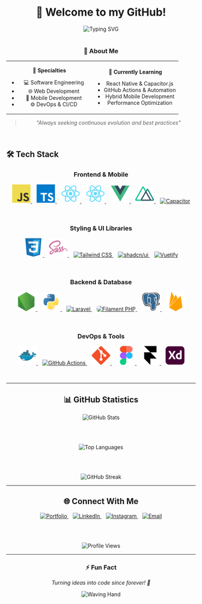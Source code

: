 <div align="center">

<!-- <img src="https://github.com/juliovt-07/juliovt-07/blob/output/github-contribution-grid-snake.svg" width="100%"> -->

# 👋 Welcome to my GitHub!

<img src="https://readme-typing-svg.herokuapp.com?font=Fira+Code&size=22&duration=3000&pause=1000&color=00D9FF&center=true&vCenter=true&width=600&lines=Software+Engineer;Web+Development+Specialist;Modern+System+Architecture;Always+learning+new+technologies!" alt="Typing SVG" />

</div>

<br>

<div align="center">

### 🚀 About Me

</div>

<div align="center">
<table>
<tr>
<td align="center" width="50%">

**🎯 Specialties**
- 💻 Software Engineering
- 🌐 Web Development  
- 📱 Mobile Development
- ⚙️ DevOps & CI/CD

</td>
<td align="center" width="50%">

**🌱 Currently Learning**
- React Native & Capacitor.js
- GitHub Actions & Automation
- Hybrid Mobile Development
- Performance Optimization

</td>
</tr>
</table>
</div>

<div align="center">

> *"Always seeking continuous evolution and best practices"*

</div>

<br>

## 🛠️ Tech Stack

<div align="center">

### Frontend & Mobile
<p align="center">
  <a href="https://www.javascript.com/" target="_blank">
    <img src="https://raw.githubusercontent.com/devicons/devicon/master/icons/javascript/javascript-original.svg" alt="JavaScript" width="50" height="50" />
  </a>
  &nbsp;&nbsp;
  <a href="https://www.typescriptlang.org/" target="_blank">
    <img src="https://raw.githubusercontent.com/devicons/devicon/master/icons/typescript/typescript-original.svg" alt="TypeScript" width="50" height="50" />
  </a>
  &nbsp;&nbsp;
  <a href="https://reactjs.org/" target="_blank">
    <img src="https://raw.githubusercontent.com/devicons/devicon/master/icons/react/react-original.svg" alt="React" width="50" height="50" />
  </a>
  &nbsp;&nbsp;
  <a href="https://reactnative.dev/" target="_blank">
    <img src="https://raw.githubusercontent.com/devicons/devicon/master/icons/react/react-original.svg" alt="React Native" width="50" height="50" />
  </a>
  &nbsp;&nbsp;
  <a href="https://vuejs.org/" target="_blank">
    <img src="https://raw.githubusercontent.com/devicons/devicon/master/icons/vuejs/vuejs-original.svg" alt="Vue.js" width="50" height="50" />
  </a>
  &nbsp;&nbsp;
  <a href="https://nuxtjs.org/" target="_blank">
    <img src="https://raw.githubusercontent.com/devicons/devicon/master/icons/nuxtjs/nuxtjs-original.svg" alt="Nuxt.js" width="50" height="50" />
  </a>
  &nbsp;&nbsp;
  <a href="https://capacitorjs.com/" target="_blank">
    <img src="https://styles.redditmedia.com/t5_11k7yb/styles/communityIcon_4qop9fxwzv651.png" alt="Capacitor" width="50" height="50" />
  </a>
</p>

<br>

### Styling & UI Libraries
<p align="center">
  <a href="https://developer.mozilla.org/pt-BR/docs/Web/CSS" target="_blank">
    <img src="https://raw.githubusercontent.com/devicons/devicon/master/icons/css3/css3-original.svg" alt="CSS3" width="50" height="50" />
  </a>
  &nbsp;&nbsp;
  <a href="https://sass-lang.com/" target="_blank">
    <img src="https://raw.githubusercontent.com/devicons/devicon/master/icons/sass/sass-original.svg" alt="Sass" width="50" height="50" />
  </a>
  &nbsp;&nbsp;
  <a href="https://tailwindcss.com/" target="_blank">
    <img src="https://tailwindcss.com/_next/static/media/tailwindcss-mark.d52e9897.svg" alt="Tailwind CSS" width="50" height="50" />
  </a>
  &nbsp;&nbsp;
  <a href="https://ui.shadcn.com/" target="_blank">
    <img src="https://ui.shadcn.com/favicon.ico" alt="shadcn/ui" width="50" height="50" />
  </a>
  &nbsp;&nbsp;
  <a href="https://vuetifyjs.com/" target="_blank">
    <img src="https://cdn.vuetifyjs.com/docs/images/logos/vuetify-logo-light-atom.svg" alt="Vuetify" width="50" height="50" />
  </a>
</p>

<br>

### Backend & Database
<p align="center">
  <a href="https://nodejs.org/" target="_blank">
    <img src="https://raw.githubusercontent.com/devicons/devicon/master/icons/nodejs/nodejs-original.svg" alt="Node.js" width="50" height="50" />
  </a>
  &nbsp;&nbsp;
  <a href="https://www.python.org/" target="_blank">
    <img src="https://raw.githubusercontent.com/devicons/devicon/master/icons/python/python-original.svg" alt="Python" width="50" height="50" />
  </a>
  &nbsp;&nbsp;
  <a href="https://laravel.com/" target="_blank">
    <img src="https://logospng.org/download/laravel/logo-laravel-icon-1024.png" alt="Laravel" width="50" height="50" />
  </a>
  &nbsp;&nbsp;
  <a href="https://filamentphp.com/" target="_blank">
    <img src="https://pbs.twimg.com/profile_images/1619675369333788674/FVauPXtT_400x400.jpg" alt="Filament PHP" width="50" height="50" style="border-radius: 8px;" />
  </a>
  &nbsp;&nbsp;
  <a href="https://www.postgresql.org/" target="_blank">
    <img src="https://raw.githubusercontent.com/devicons/devicon/master/icons/postgresql/postgresql-original.svg" alt="PostgreSQL" width="50" height="50" />
  </a>
  &nbsp;&nbsp;
  <a href="https://firebase.google.com/" target="_blank">
    <img src="https://raw.githubusercontent.com/devicons/devicon/master/icons/firebase/firebase-plain.svg" alt="Firebase" width="50" height="50" />
  </a>
</p>

<br>

### DevOps & Tools
<p align="center">
  <a href="https://www.docker.com/" target="_blank">
    <img src="https://raw.githubusercontent.com/devicons/devicon/master/icons/docker/docker-original.svg" alt="Docker" width="50" height="50" />
  </a>
  &nbsp;&nbsp;
  <a href="https://github.com/features/actions" target="_blank">
    <img src="https://avatars.githubusercontent.com/u/44036562?s=200&v=4" alt="GitHub Actions" width="50" height="50" />
  </a>
  &nbsp;&nbsp;
  <a href="https://git-scm.com/" target="_blank">
    <img src="https://raw.githubusercontent.com/devicons/devicon/master/icons/git/git-original.svg" alt="Git" width="50" height="50" />
  </a>
  &nbsp;&nbsp;
  <a href="https://www.figma.com/" target="_blank">
    <img src="https://raw.githubusercontent.com/devicons/devicon/master/icons/figma/figma-original.svg" alt="Figma" width="50" height="50" />
  </a>
  &nbsp;&nbsp;
  <a href="https://framer.com/" target="_blank">
    <img src="https://raw.githubusercontent.com/devicons/devicon/master/icons/framermotion/framermotion-original.svg" alt="Framer" width="50" height="50" />
  </a>
  &nbsp;&nbsp;
  <a href="https://xd.adobe.com/" target="_blank">
    <img src="https://raw.githubusercontent.com/devicons/devicon/master/icons/xd/xd-plain.svg" alt="Adobe XD" width="50" height="50" />
  </a>
</p>

</div>

<br>

---

<div align="center">

## 📊 GitHub Statistics

<img src="https://github-readme-stats.vercel.app/api?username=juliovt-07&show_icons=true&theme=tokyonight&hide_border=true&include_all_commits=true&count_private=true&bg_color=0D1117&title_color=00D9FF&icon_color=00D9FF&text_color=C9D1D9" alt="GitHub Stats" />

<br><br>

<img src="https://github-readme-stats.vercel.app/api/top-langs/?username=juliovt-07&layout=compact&theme=tokyonight&hide_border=true&langs_count=8&bg_color=0D1117&title_color=00D9FF&text_color=C9D1D9" alt="Top Languages" />

<br><br>

<img src="https://github-readme-streak-stats.herokuapp.com/?user=juliovt-07&theme=tokyonight&hide_border=true&background=0D1117&stroke=00D9FF&ring=00D9FF&fire=00D9FF&currStreakNum=C9D1D9&sideNums=C9D1D9&currStreakLabel=00D9FF&sideLabels=00D9FF&dates=C9D1D9" alt="GitHub Streak" />

</div>

---

<div align="center">

## 🌐 Connect With Me

<a href="https://julioeu.vercel.app/" target="_blank">
  <img src="https://img.shields.io/badge/Portfolio-FF5722?style=for-the-badge&logo=todoist&logoColor=white" alt="Portfolio" />
</a>
&nbsp;&nbsp;
<a href="https://www.linkedin.com/in/juliocesaar/" target="_blank">
  <img src="https://img.shields.io/badge/LinkedIn-0077B5?style=for-the-badge&logo=linkedin&logoColor=white" alt="LinkedIn" />
</a>
&nbsp;&nbsp;
<a href="https://www.instagram.com/juliocaesaar/" target="_blank">
  <img src="https://img.shields.io/badge/Instagram-E4405F?style=for-the-badge&logo=instagram&logoColor=white" alt="Instagram" />
</a>
&nbsp;&nbsp;
<a href="mailto:juliocesaar.ma@gmail.com" target="_blank">
  <img src="https://img.shields.io/badge/Email-D14836?style=for-the-badge&logo=gmail&logoColor=white" alt="Email" />
</a>

<br><br>

<img src="https://komarev.com/ghpvc/?username=juliovt-07&color=00D9FF&style=for-the-badge&label=Profile+Views" alt="Profile Views" />

</div>

<div align="center">

---

### ⚡ Fun Fact
*Turning ideas into code since forever! 🚀*

<img src="https://media.giphy.com/media/LnQjpWaON8nhr21vNW/giphy.gif" width="60" alt="Waving Hand">

</div>
